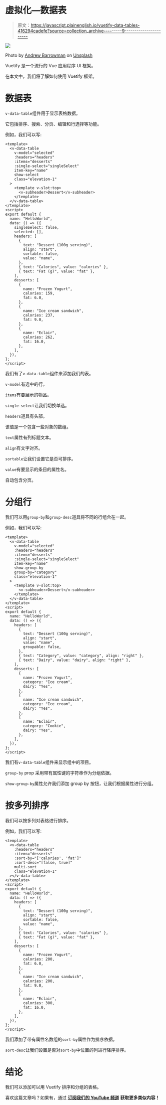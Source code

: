 # 虚拟化—数据表

> 原文：<https://javascript.plainenglish.io/vuetify-data-tables-416294cadefe?source=collection_archive---------9----------------------->

![](img/639068d5dab180e1814c4489239b15c7.png)

Photo by [Andrew Barrowman](https://unsplash.com/@barrowmanphotography?utm_source=medium&utm_medium=referral) on [Unsplash](https://unsplash.com?utm_source=medium&utm_medium=referral)

Vuetify 是一个流行的 Vue 应用程序 UI 框架。

在本文中，我们将了解如何使用 Vuetify 框架。

# 数据表

`v-data-table`组件用于显示表格数据。

它包括排序、搜索、分页、编辑和行选择等功能。

例如，我们可以写:

```
<template>
  <v-data-table
    v-model="selected"
    :headers="headers"
    :items="desserts"
    :single-select="singleSelect"
    item-key="name"
    show-select
    class="elevation-1"
  >
    <template v-slot:top>
      <v-subheader>Dessert</v-subheader>
    </template>
  </v-data-table>
</template>
<script>
export default {
  name: "HelloWorld",
  data: () => ({
    singleSelect: false,
    selected: [],
    headers: [
      {
        text: "Dessert (100g serving)",
        align: "start",
        sortable: false,
        value: "name",
      },
      { text: "Calories", value: "calories" },
      { text: "Fat (g)", value: "fat" },
    ],
    desserts: [
      {
        name: "Frozen Yogurt",
        calories: 159,
        fat: 6.0,
      },
      {
        name: "Ice cream sandwich",
        calories: 237,
        fat: 9.0,
      },
      {
        name: "Eclair",
        calories: 262,
        fat: 16.0,
      },
    ],
  }),
};
</script>
```

我们有了`v-data-table`组件来添加我们的表。

`v-model`有选中的行。

`items`有要展示的物品。

`single-select`让我们切换单选。

`headers`道具有头部。

该值是一个包含一些对象的数组。

`text`属性有列标题文本。

`align`有文字对齐。

`sortable`让我们设置它是否可排序。

`value`有要显示的条目的属性名。

自动包含分页。

# 分组行

我们可以用`group-by`和`group-desc`道具将不同的行组合在一起。

例如，我们可以写:

```
<template>
  <v-data-table
    v-model="selected"
    :headers="headers"
    :items="desserts"
    :single-select="singleSelect"
    item-key="name"
    show-group-by
    group-by="category"
    class="elevation-1"
  >
    <template v-slot:top>
      <v-subheader>Dessert</v-subheader>
    </template>
  </v-data-table>
</template>
<script>
export default {
  name: "HelloWorld",
  data: () => ({
    headers: [
      {
        text: "Dessert (100g serving)",
        align: "start",
        value: "name",
        groupable: false,
      },
      { text: "Category", value: "category", align: "right" },
      { text: "Dairy", value: "dairy", align: "right" },
    ],
    desserts: [
      {
        name: "Frozen Yogurt",
        category: "Ice cream",
        dairy: "Yes",
      },
      {
        name: "Ice cream sandwich",
        category: "Ice cream",
        dairy: "Yes",
      },
      {
        name: "Eclair",
        category: "Cookie",
        dairy: "Yes",
      },
    ],
  }),
};
</script>
```

我们有`v-data-table`组件来显示组中的项目。

`group-by` prop 采用带有属性键的字符串作为分组依据。

`show-group-by`属性允许我们添加 group by 按钮，让我们根据属性进行分组。

# 按多列排序

我们可以按多列对表格进行排序。

例如，我们可以写:

```
<template>
  <v-data-table
    :headers="headers"
    :items="desserts"
    :sort-by="['calories', 'fat']"
    :sort-desc="[false, true]"
    multi-sort
    class="elevation-1"
  ></v-data-table>
</template>
<script>
export default {
  name: "HelloWorld",
  data: () => ({
    headers: [
      {
        text: "Dessert (100g serving)",
        align: "start",
        sortable: false,
        value: "name",
      },
      { text: "Calories", value: "calories" },
      { text: "Fat (g)", value: "fat" },
    ],
    desserts: [
      {
        name: "Frozen Yogurt",
        calories: 200,
        fat: 6.0,
      },
      {
        name: "Ice cream sandwich",
        calories: 200,
        fat: 9.0,
      },
      {
        name: "Eclair",
        calories: 300,
        fat: 16.0,
      },
    ],
  }),
};
</script>
```

我们添加了带有属性名数组的`sort-by`属性作为排序依据。

`sort-desc`让我们设置是否对`sort-by`中位置的列进行降序排序。

# 结论

我们可以添加可以用 Vuetify 排序和分组的表格。

喜欢这篇文章吗？如果有，通过 [**订阅我们的 YouTube 频道**](https://www.youtube.com/channel/UCtipWUghju290NWcn8jhyAw?sub_confirmation=true) **获取更多类似内容！**
